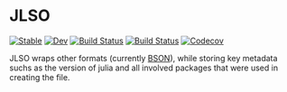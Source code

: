 # JLSO

[![Stable](https://img.shields.io/badge/docs-stable-blue.svg)](https://invenia.github.io/JLSO.jl/stable)
[![Dev](https://img.shields.io/badge/docs-dev-blue.svg)](https://invenia.github.io/JLSO.jl/dev)
[![Build Status](https://travis-ci.com/invenia/JLSO.jl.svg?branch=master)](https://travis-ci.com/invenia/JLSO.jl)
[![Build Status](https://ci.appveyor.com/api/projects/status/github/invenia/JLSO.jl?svg=true)](https://ci.appveyor.com/project/invenia/JLSO-jl)
[![Codecov](https://codecov.io/gh/invenia/JLSO.jl/branch/master/graph/badge.svg)](https://codecov.io/gh/invenia/JLSO.jl)

JLSO wraps other formats (currently [BSON](https://github.com/MikeInnes/BSON.jl)),
while storing key metadata suchs as the version of julia and all involved packages
that were used in creating the file.
